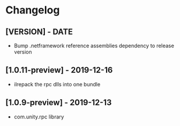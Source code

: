 # Changelog

## [VERSION] - DATE

- Bump .netframework reference assemblies dependency to release version

## [1.0.11-preview] - 2019-12-16

- ilrepack the rpc dlls into one bundle

## [1.0.9-preview] - 2019-12-13

- com.unity.rpc library
